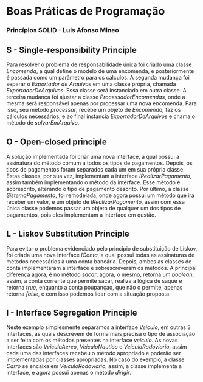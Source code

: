 # Boas Práticas de Programação
### Princípios SOLID - Luis Afonso Mineo

## S - **Single-responsibility Principle**
Para resolver o problema de responsabilidade única foi criado uma classe *Encomenda*, a qual define o modelo de uma encomenda, e posteriormente é passada como um parâmetro para os cálculos.
A segunda mudança foi separar o *Exportador de Arquivos* em uma classe própria, chamada *ExportadorDeArquivos*. Essa classe será instanciada em outra classe.
A terceira mudança foi ajustar a classe *ProcessadorEncomendas*, onde a mesma será responsável apenas por processar uma nova encomenda. Para isso, seu método *processar*, recebe um objeto de *Encomenda*, faz os cálculos necessários, e ao final instancia  *ExportadorDeArquivos* e chama o método de *salvarEmArquivo*.

## **O - Open-closed principle**
A solução implementada foi criar uma nova interface, a qual possui a assinatura do método comum a todos os tipos de pagamentos. 
Depois, os tipos de pagamentos foram separados cada um em sua própria classe. Estas classes, por sua vez, implementam a interface *IRealizarPagamento*, assim também implementando o método da interface. Esse método é sobrescrito, alterando o tipo de pagamento descrito.
Por último, a classe *SistemaPagamento*, foi remodelada, onde agora possui um método que irá receber um valor, e um objeto de *IRealizarPagamento*, assim com essa única classe podemos passar um objeto de qualquer um dos tipos de pagamentos, pois eles implementam a interface em qustão.

## **L - Liskov Substitution Principle**
Para evitar o problema evidenciado pelo princípio de substituição de Liskov, foi criada uma nova interface *IConta*, a qual possui todas as assinaturas de métodos necessários à uma conta bancária.
Depois, ambes as classes de conta implementaram a interface e sobrescreveram os métodos. A principal diferença agora, é no método *sacar*, agora, o mesmo, retorna um *boolean*, assim, a conta corrente que permite sacar, realiza a lógica de saque e retorna *true*, enquanto a conta poupançao, que não o permite, apenas retorna *false*, e com isso podemos lidar com a situação proposta.

## **I - Interface Segregation Principle**
Neste exemplo simplesmente separamos a interface *Veiculo*, em outras 3 interfaces, as quais descrevem de forma mais precisa o tipo de associação a ser feita com os métodos presentes na interface *veiculo*. As novas interfaces são *VeiculoAereo*, *VeiculoNautico* e *VeiculoRodoviario*, assim cada uma das interfaces recebeu o método apropriado e poderão ser implementadas por classes apropriadas. No caso do exemplo, a classe *Carro* se encaixa em *VeiculoRodoviario*, assim, a classe implementa a interface, e agora possui apenas o método *dirigir*. 